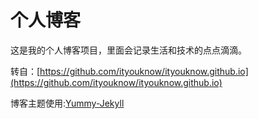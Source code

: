 # 个人博客

这是我的个人博客项目，里面会记录生活和技术的点点滴滴。


转自：[https://github.com/ityouknow/ityouknow.github.io](https://github.com/ityouknow/ityouknow.github.io)


博客主题使用:[Yummy-Jekyll](https://github.com/DONGChuan/Yummy-Jekyll)


